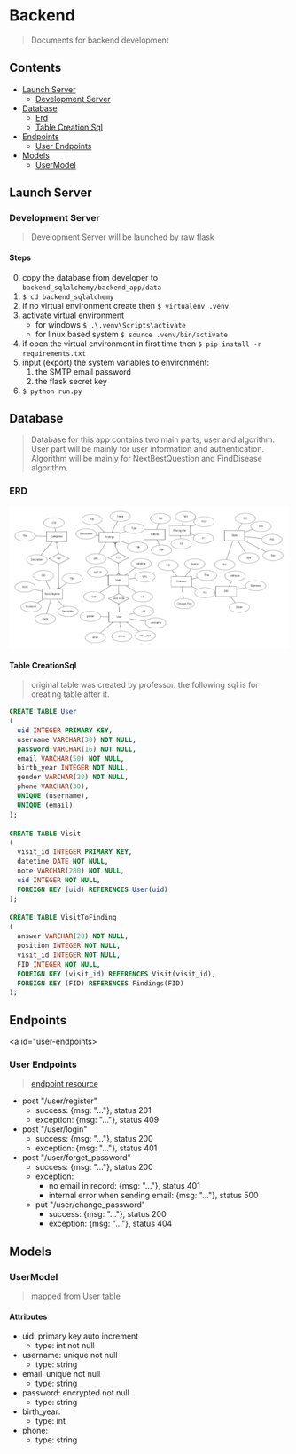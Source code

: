 # Backend

> Documents for backend development


## Contents

* [Launch Server](#launch)
  * [Development Server](#development)
* [Database](#db)
  * [Erd](#erd)
  * [Table Creation Sql](#sql)
* [Endpoints](#endpoints)
  * [User Endpoints](#user-endpoints)
* [Models](#models)
  * [UserModel](#usermodel)


<a id="launch"></a>
## Launch Server

<a id="development"></a>
### Development Server

> Development Server will be launched by raw flask

#### Steps

0. copy the database from developer to `backend_sqlalchemy/backend_app/data`
1. `$ cd backend_sqlalchemy`
2. if no virtual environment create then `$ virtualenv .venv`
3. activate virtual environment
   * for windows `$ .\.venv\Scripts\activate`
   * for linux based system `$ source .venv/bin/activate`
4. if open the virtual environment in first time then `$ pip install -r requirements.txt`
5. input (export) the system variables to environment:
   1. the SMTP email password
   2. the flask secret key
6. `$ python run.py`


<a id="db"></a>
## Database
> Database for this app contains two main parts, user and algorithm. User part will be mainly for user information and authentication. Algorithm will be mainly for NextBestQuestion and FindDisease algorithm. 


<a id="erd"></a>
### ERD

![erd](erd.png)


<a id="sql"></a>
#### Table CreationSql
> original table was created by professor. the following sql is for creating table after it.

```sql
CREATE TABLE User
(
  uid INTEGER PRIMARY KEY,
  username VARCHAR(30) NOT NULL,
  password VARCHAR(16) NOT NULL,
  email VARCHAR(50) NOT NULL,
  birth_year INTEGER NOT NULL,
  gender VARCHAR(20) NOT NULL,
  phone VARCHAR(30),
  UNIQUE (username),
  UNIQUE (email)
);

CREATE TABLE Visit
(
  visit_id INTEGER PRIMARY KEY,
  datetime DATE NOT NULL,
  note VARCHAR(280) NOT NULL,
  uid INTEGER NOT NULL,
  FOREIGN KEY (uid) REFERENCES User(uid)
);

CREATE TABLE VisitToFinding
(
  answer VARCHAR(20) NOT NULL,
  position INTEGER NOT NULL,
  visit_id INTEGER NOT NULL,
  FID INTEGER NOT NULL,
  FOREIGN KEY (visit_id) REFERENCES Visit(visit_id),
  FOREIGN KEY (FID) REFERENCES Findings(FID)
);
```
<a id="endpoints"></a>
## Endpoints

<a id="user-endpoints></a>
### User Endpoints
> [endpoint resource](../backend_app/resources/user.py)

* post "/user/register"
  * success: {msg: "..."}, status 201
  * exception: {msg: "..."}, status 409
* post "/user/login"
  * success: {msg: "..."}, status 200
  * exception: {msg: "..."}, status 401
* post "/user/forget_password"
  * success: {msg: "..."}, status 200
  * exception: 
    * no email in record: {msg: "..."}, status 401
    * internal error when sending email: {msg: "..."}, status 500
  * put "/user/change_password"
    * success: {msg: "..."}, status 200
    * exception: {msg: "..."}, status 404


<a id="models"></a>
## Models

<a id="usermodel"></a>
### UserModel
> mapped from User table

#### Attributes

* uid: primary key auto increment
  * type: int not null
* username: unique not null
  * type: string
* email: unique not null
  * type: string
* password: encrypted not null
  * type: string
* birth_year: 
  * type: int
* phone: 
  * type: string